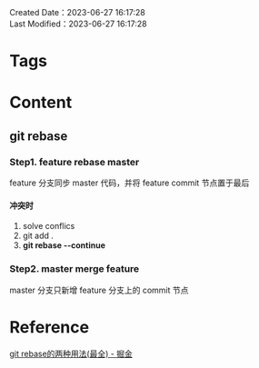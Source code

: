 Created Date：2023-06-27 16:17:28  
Last Modified：2023-06-27 16:17:28

# Tags

# Content

## git rebase

### Step1. feature rebase master

feature 分支同步 master 代码，并将 feature commit 节点置于最后

#### 冲突时

1. solve conflics  
2. git add .  
3. **git rebase --continue**

### Step2. master merge feature

master 分支只新增 feature 分支上的 commit 节点

# Reference

[git rebase的两种用法(最全) - 掘金](https://juejin.cn/post/7035512330662182920#heading-16)
